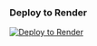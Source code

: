 ### Deploy to Render
[![Deploy to Render](https://render.com/images/deploy-to-render-button.svg)](https://render.com/deploy)
